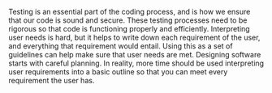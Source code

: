Testing is an essential part of the coding process, and is how we ensure that our code is sound and secure. These testing processes need to be rigorous so that code is functioning properly and efficiently. Interpreting user needs is hard, but it helps to write down each requirement of the user, and everything that requirement would entail. Using this as a set of guidelines can help make sure that user needs are met. Designing software starts with careful planning. In reality, more time should be used interpreting user requirements into a basic outline so that you can meet every requirement the user has.

